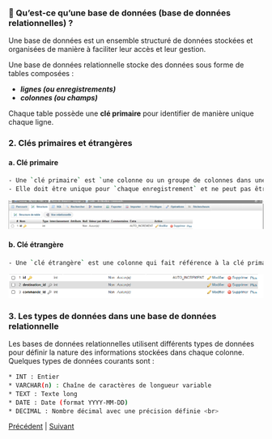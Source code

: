 
### 📌 Qu’est-ce qu’une base de données (base de données relationnelles) ?
Une base de données est un ensemble structuré de données stockées et organisées de manière à faciliter leur accès et leur gestion.<br>

Une base de données relationnelle stocke des données sous forme de tables composées : <br>
* ***lignes (ou enregistrements)***
* ***colonnes (ou champs)***<br>

Chaque table possède une **clé primaire** pour identifier de manière unique chaque ligne.

### 2. Clés primaires et étrangères<br>

#### a. Clé primaire<br>

```bash
- Une `clé primaire` est `une colonne ou un groupe de colonnes dans une table` qui permet d’identifier de manière unique chaque ligne.
- Elle doit être unique pour `chaque enregistrement` et ne peut pas être `NULL`.
 ```

 ![Clé primaire](assets/cle-primaire.png)

#### b. Clé étrangère<br>

```bash
- Une `clé étrangère` est une colonne qui fait référence à la clé primaire d’une autre table. Cela permet de lier deux tables ensemble. Par exemple, dans la table commandes, la colonne utilisateur_id est une clé étrangère qui fait référence à la clé primaire id dans la table utilisateurs.
```

![Clés étrangères](assets/cles-etrangeres.png)

### 3. Les types de données dans une base de données relationnelle<br>

Les bases de données relationnelles utilisent différents types de données pour définir la nature des informations stockées dans chaque colonne. Quelques types de données courants sont :<br> 

```bash
* INT : Entier
* VARCHAR(n) : Chaîne de caractères de longueur variable
* TEXT : Texte long
* DATE : Date (format YYYY-MM-DD)
* DECIMAL : Nombre décimal avec une précision définie <br>
```

[Précédent](phpmyadmin.md) | [Suivant](commandes-SQL.md)  <br>


